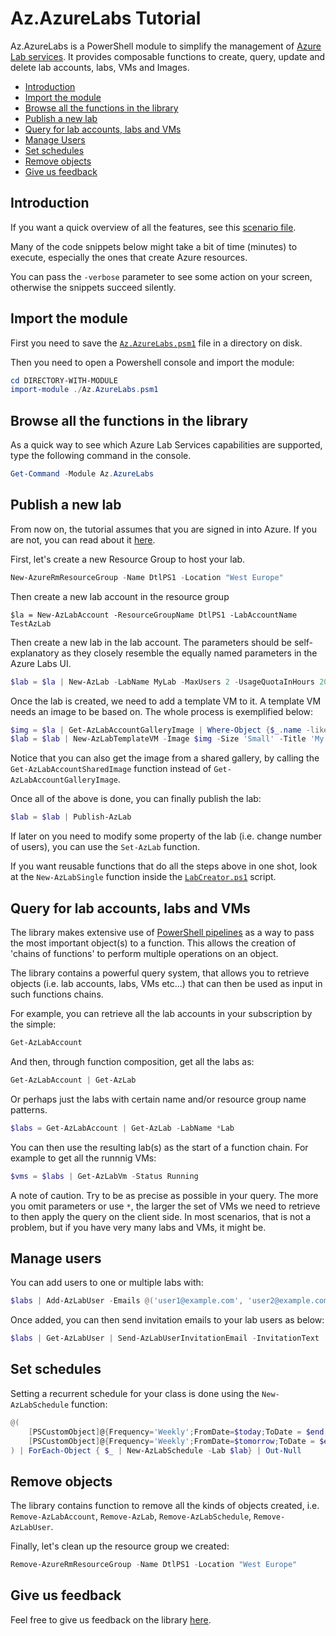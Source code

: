 # Az.AzureLabs Tutorial <!-- omit in TOC -->

Az.AzureLabs is a PowerShell module to simplify the management of [Azure Lab services](https://azure.microsoft.com/en-in/services/lab-services/). It provides composable functions to create, query, update and delete lab accounts, labs, VMs and Images.

- [Introduction](#introduction)
- [Import the module](#import-the-module)
- [Browse all the functions in the library](#browse-all-the-functions-in-the-library)
- [Publish a new lab](#publish-a-new-lab)
- [Query for lab accounts, labs and VMs](#query-for-lab-accounts-labs-and-vms)
- [Manage Users](#manage-users)
- [Set schedules](#set-schedules)
- [Remove objects](#remove-objects)
- [Give us feedback](#give-us-feedback)
  
## Introduction

If you want a quick overview of all the features, see this [scenario file](Scenarios/AllFeatures.ps1).

Many of the code snippets below might take a bit of time (minutes) to execute, especially the ones that create Azure resources.

You can pass the `-verbose` parameter to see some action on your screen, otherwise the snippets succeed silently.

## Import the module

First you need to save the [`Az.AzureLabs.psm1`](Az.AzureLabs.psm1) file in a directory on disk.

Then you need to open a Powershell console and import the module:

```powershell
cd DIRECTORY-WITH-MODULE
import-module ./Az.AzureLabs.psm1
```

## Browse all the functions in the library

As a quick way to see which Azure Lab Services capabilities are supported, type the following command in the console.

```powershell
Get-Command -Module Az.AzureLabs
```

## Publish a new lab

From now on, the tutorial assumes that you are signed in into Azure. If you are not, you can read about it [here](https://docs.microsoft.com/en-us/powershell/azure/authenticate-azureps?view=azps-2.1.0).

First, let's create a new Resource Group to host your lab.

```powershell
New-AzureRmResourceGroup -Name DtlPS1 -Location "West Europe"
```

Then create a new lab account in the resource group

```powerhsell
$la = New-AzLabAccount -ResourceGroupName DtlPS1 -LabAccountName TestAzLab
```

Then create a new lab in the lab account. The parameters should be self-explanatory as they closely resemble the equally named parameters in the Azure Labs UI.

```powershell
$lab = $la | New-AzLab -LabName MyLab -MaxUsers 2 -UsageQuotaInHours 20 -UserAccessMode Restricted -SharedPasswordEnabled
```

Once the lab is created, we need to add a template VM to it. A template VM needs an image to be based on. The whole process is exemplified below:

```powershell
$img = $la | Get-AzLabAccountGalleryImage | Where-Object {$_.name -like 'CentOS-Based*'}
$lab = $lab | New-AzLabTemplateVM -Image $img -Size 'Small' -Title 'My lab title' -Description 'My descr' -UserName 'Test0000' -Password 'test00000000' -LinuxRdpEnabled
```

Notice that you can also get the image from a shared gallery, by calling the `Get-AzLabAccountSharedImage` function instead of `Get-AzLabAccountGalleryImage`.

Once all of the above is done, you can finally publish the lab:

```powershell
$lab = $lab | Publish-AzLab
```

If later on you need to modify some property of the lab (i.e. change number of users), you can use the `Set-AzLab` function.

If you want reusable functions that do all the steps above in one shot, look at the `New-AzLabSingle` function inside the [`LabCreator.ps1`](Tools/LabCreator.ps1) script.

## Query for lab accounts, labs and VMs

The library makes extensive use of [PowerShell pipelines](https://docs.microsoft.com/en-us/powershell/scripting/learn/understanding-the-powershell-pipeline?view=powershell-6) as a way to pass the most important object(s) to a function. This allows the creation of 'chains of functions' to perform multiple operations on an object.

The library contains a powerful query system, that allows you to retrieve objects (i.e. lab accounts, labs, VMs etc...) that can then be used as input in such functions chains.

For example, you can retrieve all the lab accounts in your subscription by the simple:

```powershell
Get-AzLabAccount
```

And then, through function composition, get all the labs as:

```powershell
Get-AzLabAccount | Get-AzLab
```

Or perhaps just the labs with certain name and/or resource group name patterns.

```powershell
$labs = Get-AzLabAccount | Get-AzLab -LabName *Lab
```

You can then use the resulting lab(s) as the start of a function chain. For example to get all the runnnig VMs:

```powershell
$vms = $labs | Get-AzLabVm -Status Running
```

A note of caution. Try to be as precise as possible in your query. The more you omit parameters or use `*`, the larger the set of VMs we need to retrieve to then apply the query on the client side. In most scenarios, that is not a problem, but if you have very many labs and VMs, it might be.

## Manage users

You can add users to one or multiple labs with:

```powershell
$labs | Add-AzLabUser -Emails @('user1@example.com', 'user2@example.com')
```

Once added, you can then send invitation emails to your lab users as below:

```powershell
$labs | Get-AzLabUser | Send-AzLabUserInvitationEmail -InvitationText 'You are invited to mylab'
```

## Set schedules

Setting a recurrent schedule for your class is done using the `New-AzLabSchedule` function:

```powershell
@(
    [PSCustomObject]@{Frequency='Weekly';FromDate=$today;ToDate = $end;StartTime='10:00';EndTime='11:00';Notes='Theory'}
    [PSCustomObject]@{Frequency='Weekly';FromDate=$tomorrow;ToDate = $end;StartTime='11:00';EndTime='12:00';Notes='Practice'}
) | ForEach-Object { $_ | New-AzLabSchedule -Lab $lab} | Out-Null
```

## Remove objects

The library contains function to remove all the kinds of objects created, i.e. `Remove-AzLabAccount`, `Remove-AzLab`, `Remove-AzLabSchedule`, `Remove-AzLabUser`.

Finally, let's clean up the resource group we created:

```powershell
Remove-AzureRmResourceGroup -Name DtlPS1 -Location "West Europe"
```

## Give us feedback

Feel free to give us feedback on the library [here](https://github.com/Azure/azure-devtestlab/issues).